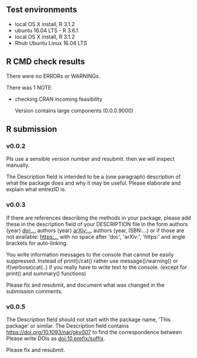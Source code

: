 ## Test environments
* local OS X install, R 3.1.2
* ubuntu 16.04 LTS - R 3.6.1
* local OS X install, R 3.1.2
* Rhub Ubuntu Linux 16.04 LTS

## R CMD check results
There were no ERRORs or WARNINGs. 

There was 1 NOTE:

* checking CRAN incoming feasibility

  Version contains large components (0.0.0.9000)

## R submission 

### v0.0.2

Pls use a sensible version number and resubmit. then we will inspect manually.

The Description field is intended to be a (one paragraph) description
of what the package does and why it may be useful.
Please elaborate and explain what entrezID is.

### v0.0.3

If there are references describing the methods in your package, please add these in the description field of your DESCRIPTION file in the form
authors (year) <doi:...>
authors (year) <arXiv:...>
authors (year, ISBN:...)
or if those are not available: <https:...>
with no space after 'doi:', 'arXiv:', 'https:' and angle brackets for auto-linking.

You write information messages to the console that cannot be easily suppressed.
Instead of print()/cat() rather use message()/warning()  or if(verbose)cat(..) if you really have to write text to the console.
(except for print() and summary() functions)

Please fix and resubmit, and document what was changed in the submission comments.


### v0.0.5
The Description field should not start with the package name,
  'This package' or similar.
The Description field contains
  <https://doi.org/10.1093/nar/gkv007> to find the correspondence between
Please write DOIs as <doi:10.prefix/suffix>.

Please fix and resubmit. 

